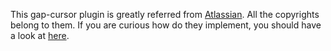This gap-cursor plugin is greatly referred from [Atlassian](https://bitbucket.org/atlassian/workspace/projects/PROJ).
All the copyrights belong to them.
If you are curious how do they implement, you should have a look at [here](https://bitbucket.org/atlassian/design-system-mirror/src/master/editor/editor-core/src/plugins/gap-cursor/).